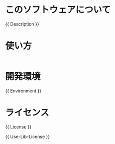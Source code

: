 # このソフトウェアについて

{{ Description }}

# 使い方

```sh
```

# 開発環境

{{ Environment }}

# ライセンス

{{ License }}

{{ Use-Lib-License }}

